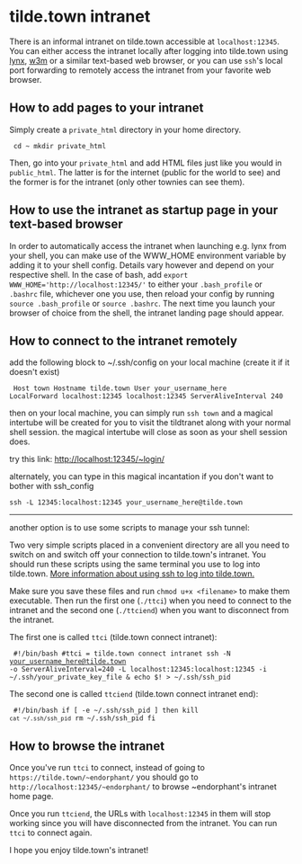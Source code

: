 # tilde.town intranet

There is an informal intranet on tilde.town accessible at `localhost:12345`. 
You can either access the intranet locally after logging into tilde.town 
using [lynx](https://linux.die.net/man/1/lynx), [w3m](https://linux.die.net/man/1/w3m) or a similar text-based web browser,
or you can use `ssh`'s local port forwarding to remotely access the intranet from your favorite web browser.

## How to add pages to your intranet

Simply create a `private_html` directory in your home directory.

<code><pre>
cd ~
mkdir private_html
</pre></code>

Then, go into your `private_html` and add HTML files just like you would 
in `public_html`. The latter is for the internet (public for the world 
to see) and the former is for the intranet (only other townies can see 
them).

## How to use the intranet as startup page in your text-based browser

In order to automatically access the intranet when launching e.g. lynx from your shell,
you can make use of the WWW_HOME environment variable by adding it to your shell config.
Details vary however and depend on your respective shell. In the case of bash, add
`export WWW_HOME='http://localhost:12345/'`
to either your `.bash_profile` or `.bashrc` file, whichever one you use,
then reload your config by running `source .bash_profile` or `source .bashrc`. 
The next time you launch your browser of choice from the shell, the intranet landing page should appear.

## How to connect to the intranet remotely


add the following block to ~/.ssh/config on your local machine (create it if it doesn't exist)

<code><pre>
Host town
  Hostname tilde.town
  User your_username_here
  LocalForward localhost:12345 localhost:12345
  ServerAliveInterval 240
</pre></code>

then on your local machine, you can simply run `ssh town` and a magical intertube will be created
for you to visit the tildtranet along with your normal shell session.
the magical intertube will close as soon as your shell session does.

try this link: [http://localhost:12345/~login/](http://localhost:12345/~login/)

alternately, you can type in this magical incantation if you don't want to bother with ssh_config

`ssh -L 12345:localhost:12345 your_username_here@tilde.town`

---

another option is to use some scripts to manage your ssh tunnel:

Two very simple scripts placed in a convenient directory are all you 
need to switch on and switch off your connection to tilde.town's 
intranet. You should run these scripts using the same terminal you use 
to log into tilde.town. [More information about using ssh to log into 
tilde.town.](https://tilde.town/wiki/ssh.html)

Make sure you save these files and run `chmod u+x <filename>` to make 
them executable. Then run the first one (`./ttci`) when you need 
to connect to the intranet and the second one (`./ttciend`) when you 
want to disconnect from the intranet.


The first one is called `ttci` (tilde.town connect intranet):

<code><pre>
\#!/bin/bash
\#ttci = tilde.town connect intranet
ssh -N your_username_here@tilde.town -o ServerAliveInterval=240 -L localhost:12345:localhost:12345 -i 
~/.ssh/your_private_key_file &
echo $! > ~/.ssh/ssh_pid
</code></pre>

The second one is called `ttciend` (tilde.town connect intranet end):

<code><pre>
\#!/bin/bash
if [ -e ~/.ssh/ssh_pid ] 
then
  kill `cat ~/.ssh/ssh_pid`
  rm ~/.ssh/ssh_pid
fi
</code></pre>

## How to browse the intranet

Once you've run `ttci` to connect, instead of going to 
`https://tilde.town/~endorphant/` you should go to 
`http://localhost:12345/~endorphant/` to browse ~endorphant's 
intranet home page.

Once you run `ttciend`, the URLs with `localhost:12345` in 
them will stop working since you will have disconnected from the 
intranet. You can run `ttci` to connect again.

I hope you enjoy tilde.town's intranet!

